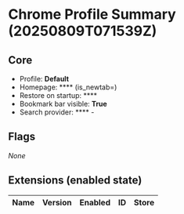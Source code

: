 # Chrome Profile Summary (20250809T071539Z)

## Core

* Profile: **Default**
* Homepage: **** (is_newtab=)
* Restore on startup: ****
* Bookmark bar visible: **True**
* Search provider: **** -

## Flags
_None_

## Extensions (enabled state)

| Name | Version | Enabled | ID | Store |
|------|---------|---------|----|-------|


